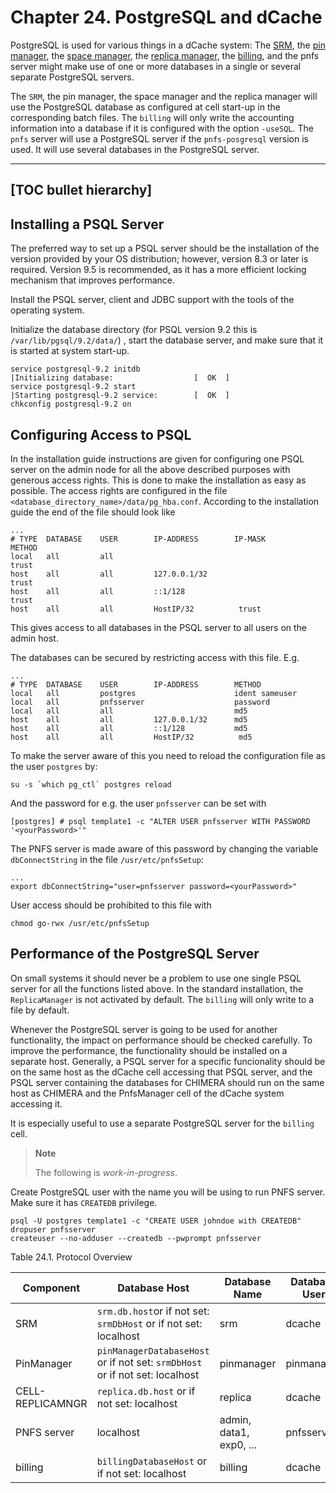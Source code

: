 Chapter 24. PostgreSQL and dCache
=================================

PostgreSQL is used for various things in a dCache system: The [SRM](rf-glossary.md#storage-resource-manager-srm), the [pin manager](rf-glossary.md#pin-manager), the [space manager](rf-glossary.md#space-manager), the [replica manager](rf-glossary.md#replica-manager), the [billing](rf-glossary.md#billing), and the pnfs server might make use of one or more databases in a single or several separate PostgreSQL servers.

The `SRM`, the pin manager, the space manager and the replica manager will use the PostgreSQL database as configured at cell start-up in the corresponding batch files. The `billing` will only write the accounting information into a database if it is configured with the option `-useSQL`. The `pnfs` server will use a PostgreSQL server if the `pnfs-posgresql` version is used. It will use several databases in the PostgreSQL server.

-----
[TOC bullet hierarchy]
-----

## Installing a PSQL Server

The preferred way to set up a PSQL server should be the installation of the version provided by your OS distribution; however, version 8.3 or later is required. Version 9.5 is recommended, as it has a more efficient locking mechanism that improves performance.

Install the PSQL server, client and JDBC support with the tools of the operating system.

Initialize the database directory (for PSQL version 9.2 this is
`/var/lib/pgsql/9.2/data/`) , start the database server, and make sure
that it is started at system start-up.

```console-root
service postgresql-9.2 initdb
|Initializing database:                  [  OK  ]
service postgresql-9.2 start
|Starting postgresql-9.2 service:        [  OK  ]
chkconfig postgresql-9.2 on
```

## Configuring Access to PSQL

In the installation guide instructions are given for configuring one
PSQL server on the admin node for all the above described purposes
with generous access rights. This is done to make the installation as
easy as possible. The access rights are configured in the file
`<database_directory_name>/data/pg_hba.conf`. According to the
installation guide the end of the file should look like

    ...
    # TYPE  DATABASE    USER        IP-ADDRESS        IP-MASK           METHOD
    local   all         all                                             trust
    host    all         all         127.0.0.1/32                        trust
    host    all         all         ::1/128                             trust
    host    all         all         HostIP/32          trust

This gives access to all databases in the PSQL server to all users on the admin host.

The databases can be secured by restricting access with this file. E.g.

    ...
    # TYPE  DATABASE    USER        IP-ADDRESS        METHOD
    local   all         postgres                      ident sameuser
    local   all         pnfsserver                    password
    local   all         all                           md5
    host    all         all         127.0.0.1/32      md5
    host    all         all         ::1/128           md5
    host    all         all         HostIP/32          md5

To make the server aware of this you need to reload the configuration file as the user `postgres` by:

```console-root
su -s `which pg_ctl` postgres reload
```

And the password for e.g. the user `pnfsserver` can be set with

    [postgres] # psql template1 -c "ALTER USER pnfsserver WITH PASSWORD '<yourPassword>'"

The PNFS server is made aware of this password by changing the
variable `dbConnectString` in the file `/usr/etc/pnfsSetup`:

    ...
    export dbConnectString="user=pnfsserver password=<yourPassword>"

User access should be prohibited to this file with

```console-root
chmod go-rwx /usr/etc/pnfsSetup
```

## Performance of the PostgreSQL Server

On small systems it should never be a problem to use one single PSQL server for all the functions listed above. In the standard installation, the `ReplicaManager` is not activated by default. The `billing` will only write to a file by default.

Whenever the PostgreSQL server is going to be used for another functionality, the impact on performance should be checked carefully. To improve the performance, the functionality should be installed on a separate host. Generally, a PSQL server for a specific funcionality should be on the same host as the dCache cell accessing that PSQL server, and the PSQL server containing the databases for CHIMERA should run on the same host as CHIMERA and the PnfsManager cell of the dCache system accessing it.

It is especially useful to use a separate PostgreSQL server for the `billing` cell.

> **Note**
>
> The following is *work-in-progress*.

Create PostgreSQL user with the name you will be using to run PNFS server. Make sure it has `CREATEDB` privilege.

```console-user
psql -U postgres template1 -c "CREATE USER johndoe with CREATEDB"
dropuser pnfsserver
createuser --no-adduser --createdb --pwprompt pnfsserver
```

Table 24.1. Protocol Overview

| Component        | Database Host                                                                | Database Name           | Database User | Database Password |
|------------------|------------------------------------------------------------------------------|-------------------------|---------------|-------------------|
| SRM              | `srm.db.host`or if not set: `srmDbHost` or if not set: localhost             | srm                     | dcache        | `--free--`        |
| PinManager       | `pinManagerDatabaseHost` or if not set: `srmDbHost` or if not set: localhost | pinmanager              | pinmanager    | `--free--`        |
| CELL-REPLICAMNGR | `replica.db.host` or if not set: localhost                                   | replica                 | dcache        | `--free--`        |
| PNFS server      | localhost                                                                    | admin, data1, exp0, ... | pnfsserver    | --free--          |
| billing          | `billingDatabaseHost` or if not set: localhost                               | billing                 | dcache        | `--free--`        |


